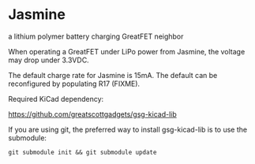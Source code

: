 # Jasmine
a lithium polymer battery charging GreatFET neighbor

When operating a GreatFET under LiPo power from Jasmine, the voltage may drop under 3.3VDC.

The default charge rate for Jasmine is 15mA. The default can be reconfigured by populating R17 (FIXME).

Required KiCad dependency:

https://github.com/greatscottgadgets/gsg-kicad-lib

If you are using git, the preferred way to install gsg-kicad-lib is to use the
submodule:

```
git submodule init && git submodule update
```
